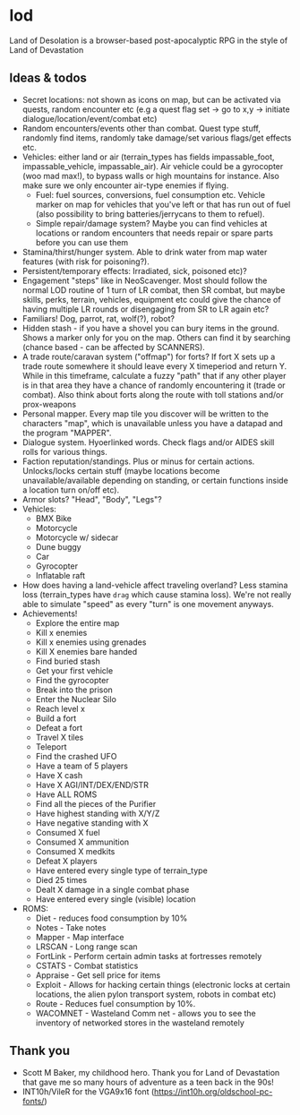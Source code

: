 # lod
Land of Desolation is a browser-based post-apocalyptic RPG in the style of Land of Devastation

## Ideas & todos
- Secret locations: not shown as icons on map, but can be activated via quests, random encounter etc (e.g a quest flag set -> go to x,y -> initiate dialogue/location/event/combat etc)
- Random encounters/events other than combat. Quest type stuff, randomly find items, randomly take damage/set various flags/get effects etc.
- Vehicles: either land or air (terrain_types has fields impassable_foot, impassable_vehicle, impassable_air). Air vehicle could be a gyrocopter (woo mad max!), to bypass walls or high mountains for instance. Also make sure we only encounter air-type enemies if flying.
  - Fuel: fuel sources, conversions, fuel consumption etc. Vehicle marker on map for vehicles that you've left or that has run out of fuel (also possibility to bring batteries/jerrycans to them to refuel).
  - Simple repair/damage system? Maybe you can find vehicles at locations or random encounters that needs repair or spare parts before you can use them
- Stamina/thirst/hunger system. Able to drink water from map water features (with risk for poisoning?).
- Persistent/temporary effects: Irradiated, sick, poisoned etc)?
- Engagement "steps" like in NeoScavenger. Most should follow the normal LOD routine of 1 turn of LR combat, then SR combat, but maybe skills, perks, terrain, vehicles, equipment etc could give the chance of having multiple LR rounds or disengaging from SR to LR again etc?
- Familiars! Dog, parrot, rat, wolf(?), robot?
- Hidden stash - if you have a shovel you can bury items in the ground. Shows a marker only for you on the map. Others can find it by searching (chance based - can be affected by SCANNERS).
- A trade route/caravan system ("offmap") for forts? If fort X sets up a trade route somewhere it should leave every X timeperiod and return Y. While in this timeframe, calculate a fuzzy "path" that if any other player is in that area they have a chance of randomly encountering it (trade or combat). Also think about forts along the route with toll stations and/or prox-weapons
- Personal mapper. Every map tile you discover will be written to the characters "map", which is unavailable unless you have a datapad and the program "MAPPER".
- Dialogue system. Hyoerlinked words. Check flags and/or AIDES skill rolls for various things.
- Faction reputation/standings. Plus or minus for certain actions. Unlocks/locks certain stuff (maybe locations become unavailable/available depending on standing, or certain functions inside a location turn on/off etc).
- Armor slots? "Head", "Body", "Legs"?
- Vehicles:
  - BMX Bike
  - Motorcycle
  - Motorcycle w/ sidecar
  - Dune buggy
  - Car
  - Gyrocopter
  - Inflatable raft
- How does having a land-vehicle affect traveling overland? Less stamina loss (terrain_types have `drag` which cause stamina loss). We're not really able to simulate "speed" as every "turn" is one movement anyways.
- Achievements!
  - Explore the entire map
  - Kill x enemies
  - Kill x enemies using grenades
  - Kill X enemies bare handed
  - Find buried stash
  - Get your first vehicle
  - Find the gyrocopter
  - Break into the prison
  - Enter the Nuclear Silo
  - Reach level x
  - Build a fort
  - Defeat a fort
  - Travel X tiles
  - Teleport
  - Find the crashed UFO
  - Have a team of 5 players
  - Have X cash
  - Have X AGI/INT/DEX/END/STR
  - Have ALL ROMS
  - Find all the pieces of the Purifier
  - Have highest standing with X/Y/Z
  - Have negative standing with X
  - Consumed X fuel
  - Consumed X ammunition
  - Consumed X medkits
  - Defeat X players
  - Have entered every single type of terrain_type
  - Died 25 times
  - Dealt X damage in a single combat phase
  - Have entered every single (visible) location
- ROMS:
  - Diet - reduces food consumption by 10%
  - Notes - Take notes
  - Mapper - Map interface
  - LRSCAN - Long range scan
  - FortLink - Perform certain admin tasks at fortresses remotely
  - CSTATS - Combat statistics
  - Appraise - Get sell price for items
  - Exploit - Allows for hacking certain things (electronic locks at certain locations, the alien pylon transport system, robots in combat etc)
  - Route - Reduces fuel consumption by 10%.
  - WACOMNET - Wasteland Comm net - allows you to see the inventory of networked stores in the wasteland remotely

## Thank you
- Scott M Baker, my childhood hero. Thank you for Land of Devastation that gave me so many hours of adventure as a teen back in the 90s!
- INT10h/VileR for the VGA9x16 font (https://int10h.org/oldschool-pc-fonts/)
